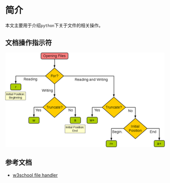 # 简介

本文主要用于介绍`python`下关于文件的相关操作。

## 文档操作指示符

![file directive](./asset/filereadwrite.png)

## 参考文档

* [w3school file handler](https://www.w3schools.com/python/python_file_handling.asp)
